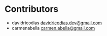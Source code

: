 # Contributors

* davidricodias [davidricodias.dev@gmail.com](mailto:davidricodias.dev@gmail.com)
* carmenabella [carmen.abella@gmail.com](mailto:carmen.abella@gmail.com)